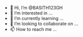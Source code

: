 - 👋 Hi, I’m @BASITH123GH
- 👀 I’m interested in ...
- 🌱 I’m currently learning ...
- 💞️ I’m looking to collaborate on ...
- 📫 How to reach me ...

<!---
BASITH123GH/BASITH123GH is a ✨ special ✨ repository because its `README.md` (this file) appears on your GitHub profile.
You can click the Preview link to take a look at your changes.
--->
